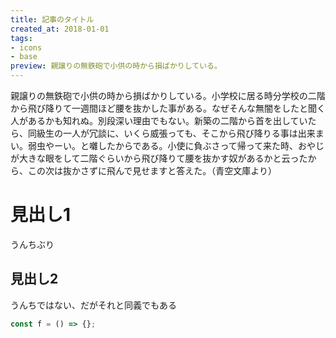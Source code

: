```yaml
---
title: 記事のタイトル
created_at: 2018-01-01
tags:
- icons
- base
preview: 親譲りの無鉄砲で小供の時から損ばかりしている。
---
```


親譲りの無鉄砲で小供の時から損ばかりしている。小学校に居る時分学校の二階から飛び降りて一週間ほど腰を抜かした事がある。なぜそんな無闇をしたと聞く人があるかも知れぬ。別段深い理由でもない。新築の二階から首を出していたら、同級生の一人が冗談に、いくら威張っても、そこから飛び降りる事は出来まい。弱虫やーい。と囃したからである。小使に負ぶさって帰って来た時、おやじが大きな眼をして二階ぐらいから飛び降りて腰を抜かす奴があるかと云ったから、この次は抜かさずに飛んで見せますと答えた。（青空文庫より）

# 見出し1
うんちぶり

## 見出し2
うんちではない、だがそれと同義でもある

```javascript
const f = () => {};
```